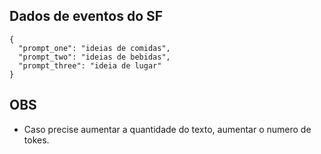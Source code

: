 ## Dados de eventos do SF

```
{
  "prompt_one": "ideias de comidas",
  "prompt_two": "ideias de bebidas",
  "prompt_three": "ideia de lugar"
}
```

## OBS

- Caso precise aumentar a quantidade do texto, aumentar o numero de tokes.
